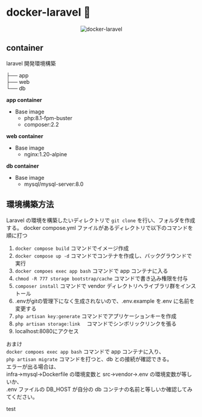 # docker-laravel 🐳

<p align="center">
    <img src="https://user-images.githubusercontent.com/35098175/145682384-0f531ede-96e0-44c3-a35e-32494bd9af42.png" alt="docker-laravel">
</p>

<!-- ###ディレクトリ
.
├── infra
│ └── php
│ | ├── Dockerfile
│ | └── php.ini # PHP の設定ファイル
│ └── nginx
│ | └── default.conf # nginx の設定ファイル
| |
│ └── mysql
│ ├── Dockerfile
│ └── my.cnf # MySQL の設定ファイル
├── src # Laravel をインストールするディレクトリ
└── docker-compose.yml
└── README.md -->

## container
laravel 開発環境構築

├── app<br>
├── web<br>
└── db<br>


**app container**<br>
- Base image<br>
    - php:8.1-fpm-buster<br>
    - composer:2.2

**web container**<br>
- Base image<br>
    - nginx:1.20-alpine

**db container**<br>
- Base image<br>
    - mysql/mysql-server:8.0


## 環境構築方法
Laravel の環境を構築したいディレクトリで `git clone` を行い、フォルダを作成する。
docker compose.yml ファイルがあるディレクトリで以下のコマンドを順に打つ

1. `docker compose build` コマンドでイメージ作成
2. `docker compose up -d` コマンドでコンテナを作成し、バックグラウンドで実行
3. `docker compoes exec app bash` コマンドで app コンテナに入る
4. `chmod -R 777 storage bootstrap/cache` コマンドで書き込み権限を付与
5. `composer install` コマンドで vendor ディレクトリへライブラリ群をインストール
6. .envがgitの管理下になく生成されないので、.env.example を.env に名前を変更する
7. `php artisan key:generate` コマンドでアプリケーションキーを作成
8. `php artisan storage:link` 　コマンドでシンボリックリンクを張る
9. localhost:8080にアクセス

おまけ  
`docker compoes exec app bash` コマンドで app コンテナに入り、  
`php artisan migrate` コマンドを打つと、db との接続が確認できる。  
エラーが出る場合は、  
infra→mysql→Dockerfile の環境変数と src→vendor→.env の環境変数が等しいか、  
.env ファイルの DB_HOST が自分の db コンテナの名前と等しいか確認してみてください。

test